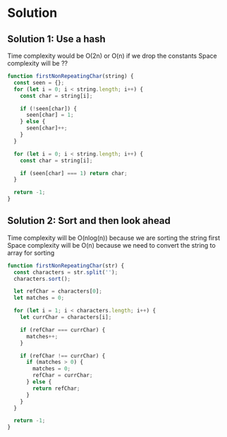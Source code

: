 # Solution

## Solution 1: Use a hash

Time complexity would be O(2n) or O(n) if we drop the constants
Space complexity will be ??

```js
function firstNonRepeatingChar(string) {
  const seen = {};
  for (let i = 0; i < string.length; i++) {
    const char = string[i];

    if (!seen[char]) {
      seen[char] = 1;
    } else {
      seen[char]++;
    }
  }

  for (let i = 0; i < string.length; i++) {
    const char = string[i];

    if (seen[char] === 1) return char;
  }

  return -1;
}
```

## Solution 2: Sort and then look ahead

Time complexity will be O(nlog(n)) because we are sorting the string first
Space complexity will be O(n) because we need to convert the string to array for sorting

```js
function firstNonRepeatingChar(str) {
  const characters = str.split('');
  characters.sort();

  let refChar = characters[0];
  let matches = 0;

  for (let i = 1; i < characters.length; i++) {
    let currChar = characters[i];

    if (refChar === currChar) {
      matches++;
    }

    if (refChar !== currChar) {
      if (matches > 0) {
        matches = 0;
        refChar = currChar;
      } else {
        return refChar;
      }
    }
  }

  return -1;
}
```
